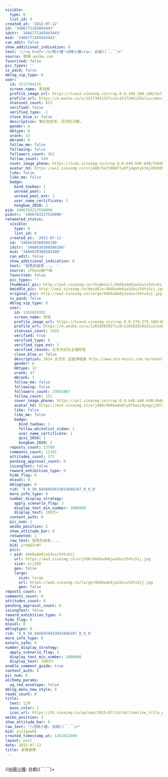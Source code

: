```yaml
---
visible:
  type: 0
  list_id: 0
created_at: '2012-07-12'
id: '3466771165843443'
idstr: '3466771165843443'
mid: '3466771165843443'
can_edit: false
show_additional_indication: 0
text: "//<a href='/n/呀小搜'>@呀小搜</a>: 白痴((￣.￣)+"
source: 微博 weibo.com
favorited: false
pic_types: ''
is_paid: false
mblog_vip_type: 0
user:
  id: 1517394135
  screen_name: 李消极
  profile_image_url: https://tvax2.sinaimg.cn/crop.0.0.180.180.180/5a7198d7ly8fjdgmtyktmj20500500so.jpg?KID=imgbed,tva&Expires=1606399809&ssig=GzIbCTL7Fj
  profile_url: https://m.weibo.cn/u/1517394135?uid=1517394135&luicode=10000011&lfid=2304131517394135_-_WEIBO_SECOND_PROFILE_WEIBO
  statuses_count: 613
  verified: false
  verified_type: -1
  close_blue_v: false
  description: 唯忆轻狂年，风流任沉醉。
  gender: m
  mbtype: 0
  urank: 33
  mbrank: 0
  follow_me: false
  following: false
  followers_count: 362
  follow_count: 549
  cover_image_phone: https://tva1.sinaimg.cn/crop.0.0.640.640.640/549d0121tw1egm1kjly3jj20hs0hsq4f.jpg
  avatar_hd: https://wx2.sinaimg.cn/orj480/5a7198d7ly8fjdgmtyktmj20500500so.jpg
  like: false
  like_me: false
  badge:
    bind_taobao: 1
    unread_pool: 1
    unread_pool_ext: 1
    user_name_certificate: 1
    hongbao_2020: 2
pid: 3466763217550090
pidstr: '3466763217550090'
retweeted_status:
  visible:
    type: 0
    list_id: 0
  created_at: '2012-07-11'
  id: '3466639360584100'
  idstr: '3466639360584100'
  mid: '3466639360584100'
  can_edit: false
  show_additional_indication: 0
  text: '斑馬的由來...。 '
  source: iPhone客户端
  favorited: false
  pic_types: ''
  thumbnail_pic: http://ww3.sinaimg.cn/thumbnail/4b66ade8jw1dusz54tu5zj.jpg
  bmiddle_pic: http://ww3.sinaimg.cn/bmiddle/4b66ade8jw1dusz54tu5zj.jpg
  original_pic: http://ww3.sinaimg.cn/large/4b66ade8jw1dusz54tu5zj.jpg
  is_paid: false
  mblog_vip_type: 0
  user:
    id: 1265020392
    screen_name: 阿信
    profile_image_url: https://tvax4.sinaimg.cn/crop.0.0.279.279.180/4b66ade8ly8fhwsi9yagzj207r07r0t6.jpg?KID=imgbed,tva&Expires=1606399809&ssig=fv3QPOuvsq
    profile_url: https://m.weibo.cn/u/1265020392?uid=1265020392&luicode=10000011&lfid=2304131517394135_-_WEIBO_SECOND_PROFILE_WEIBO
    statuses_count: 1925
    verified: true
    verified_type: 0
    verified_type_ext: 1
    verified_reason: 五月天乐队主唱阿信
    close_blue_v: false
    description: 2014 五月天 巡迴演唱會 http://www.bin-music.com.tw/events/mayday/2012concert/
    gender: m
    mbtype: 12
    urank: 47
    mbrank: 7
    follow_me: false
    following: false
    followers_count: 23841067
    follow_count: 151
    cover_image_phone: https://wx1.sinaimg.cn/crop.0.0.640.640.640/4b66ade8gy1gek71b67x7j20e80e8aaf.jpg
    avatar_hd: https://wx4.sinaimg.cn/orj480/4b66ade8ly8fhwsi9yagzj207r07r0t6.jpg
    like: false
    like_me: false
    badge:
      bind_taobao: 1
      follow_whitelist_video: 1
      user_name_certificate: 1
      qixi_2018: 1
      hongbao_2020: 2
  reposts_count: 13768
  comments_count: 11101
  attitudes_count: 572
  pending_approval_count: 0
  isLongText: false
  reward_exhibition_type: 0
  hide_flag: 0
  mlevel: 0
  mblogtype: 0
  rid: '9_0_50_6666959433031048107_0_0_0'
  more_info_type: 0
  number_display_strategy:
    apply_scenario_flag: 3
    display_text_min_number: 1000000
    display_text: 100万+
  content_auth: 0
  pic_num: 1
  weibo_position: 2
  show_attitude_bar: 0
  retweeted: 1
  raw_text: 斑馬的由來...。 ​​​
  bid: yrXAQ2rWY
  pics:
  - pid: 4b66ade8jw1dusz54tu5zj
    url: https://ww3.sinaimg.cn/orj360/4b66ade8jw1dusz54tu5zj.jpg
    size: orj360
    geo: false
    large:
      size: large
      url: https://ww3.sinaimg.cn/large/4b66ade8jw1dusz54tu5zj.jpg
      geo: false
reposts_count: 0
comments_count: 0
attitudes_count: 0
pending_approval_count: 0
isLongText: false
reward_exhibition_type: 0
hide_flag: 0
mlevel: 0
mblogtype: 0
rid: '9_0_50_6666959433031048107_0_0_0'
more_info_type: 0
extern_safe: 0
number_display_strategy:
  apply_scenario_flag: 3
  display_text_min_number: 1000000
  display_text: 100万+
enable_comment_guide: true
content_auth: 0
pic_num: 0
alchemy_params:
  ug_red_envelope: false
mblog_menu_new_style: 0
reads_count: 0
title:
  text: 公开
  base_color: 1
  icon_url: https://h5.sinaimg.cn/upload/2015/07/14/34/timeline_title_public_default.png
weibo_position: 3
show_attitude_bar: 0
raw_text: "//@呀小搜: 白痴((￣.￣)+"
bid: ys11qow95
created_timestamp_at: 1342022400
layout: post
date: 2012-07-12
title: 发表微博
---
```


![]()

//<a href='/n/呀小搜'>@呀小搜</a>: 白痴((￣.￣)+

